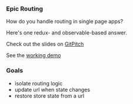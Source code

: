 ### Epic Routing

How do you handle routing in single page apps?

Here's one redux- and observable-based answer.

Check out the slides on [GitPitch](https://gitpitch.com/rrcobb/epic-routing/master?grs=github)

See the [working demo]()

### Goals
- isolate routing logic
- update url when state changes
- restore store state from a url